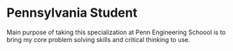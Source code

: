 # Pennsylvania Student
Main purpose of taking this specialization at Penn Engineering Schoool is to bring my core problem solving skills and critical thinking to use.